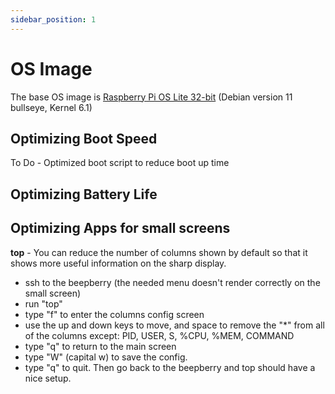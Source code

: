 ```yaml
---
sidebar_position: 1
---
```


# OS Image

The base OS image is [Raspberry Pi OS Lite 32-bit](https://downloads.raspberrypi.org/raspios_lite_armhf/images/raspios_lite_armhf-2023-05-03/2023-05-03-raspios-bullseye-armhf-lite.img.xz) (Debian version 11 bullseye, Kernel 6.1)

## Optimizing Boot Speed

To Do - Optimized boot script to reduce boot up time

## Optimizing Battery Life

## Optimizing Apps for small screens
**top** - You can reduce the number of columns shown by default so that it shows more useful information on the sharp display.  
* ssh to the beepberry (the needed menu doesn't render correctly on the small screen)
* run "top"
* type "f" to enter the columns config screen
* use the up and down keys to move, and space to remove the "\*" from all of the columns except: PID, USER, S, %CPU, %MEM, COMMAND
* type "q" to return to the main screen
* type "W" (capital w) to save the config.
* type "q" to quit.  Then go back to the beepberry and top should have a nice setup.

